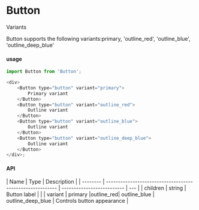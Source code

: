 # Button

Variants

Button supports the following variants:primary, 'outline_red', 'outline_blue', 'outline_deep_blue'

#### usage

```js
import Button from 'Button';

<div>
    <Button type="button" variant="primary">
        Primary variant
    </Button>
    <Button type="button" variant="outline_red">
        Outline variant
    </Button>
    <Button type="button" variant="outline_blue">
        Outline variant
    </Button>
    <Button type="button" variant="outline_deep_blue">
        Outline variant
    </Button>
</div>;
```

#### API

| Name     | Type                                                      | Description                |
| -------- | --------------------------------------------------------- | -------------------------- | --- |
| children | string                                                    | Button label               |     |
| variant  | primary \|outline_red\| outline_blue \| outline_deep_blue | Controls button appearance |
